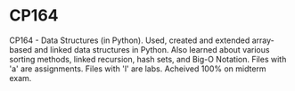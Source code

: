 # CP164
CP164 - Data Structures (in Python). Used, created and extended array-based and linked data structures in Python. Also learned about various sorting methods, linked recursion, hash sets, and Big-O Notation.
Files with 'a' are assignments. Files with 'l' are labs.
Acheived 100% on midterm exam.
